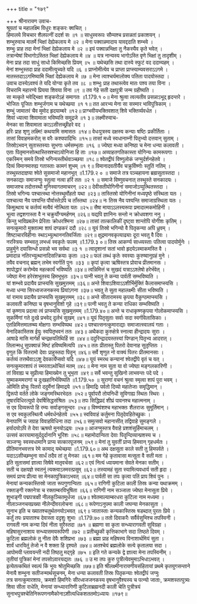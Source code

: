 +++
title = "१७९"

+++
श्रीनारायण उवाच-  
श्रूयतां च महालक्ष्मि विधुरः शङ्करः क्वचित् ।  
हिमालये विचचार शैलपत्नीं ददर्श सः ॥१ ॥
साधुस्वरूपः सौम्यश्च प्रसन्नतां प्रकाशयन् ।  
शम्भुरुवाच मातर्मे भिक्षां देह्येकलाय मे ॥२ ॥
मेना पक्वान्नमादाय यावद्ददाति शम्भवे ।  
शम्भुः प्राह तदा मेनां भिक्षां देह्येकलाय मे ॥२ ॥
इयं पक्वान्नभिक्षा तु नैकस्यैव कृते भवेत् ।  
तत्रान्येषां विभागोऽस्तित भिक्षां देह्येकलाय मे ॥४ ॥
यत्र नान्यस्य भागोऽस्ति वृणे भिक्षां तु तादृशीम् ।  
मेना प्राह तदा साधुं साधो किमिच्छसि प्रियम् ॥५ ॥
यथेच्छसि तथा दास्ये स्फुटं वद ददाम्यहम् ।  
मेनां शम्भुस्तदा प्राह ददामीत्युच्यते यदि ॥६ ॥
प्राप्नोमीत्येव च प्राप्ता प्राप्स्याम्यवसराऽऽगमे ।  
मातस्तदाऽऽगमिष्यामि भिक्षां देह्येकलाय मे ॥७ ॥
मेना त्वाश्चर्यमालोक्य पतिता पादयोस्तदा ।  
उवाच दास्येऽवश्यं ते यदि योग्या कृते तव ॥८ ॥
शम्भुः प्राह तथास्त्वेव मातः पश्य तया विना ।  
विचरामि महारण्ये प्रियया शिवया विना ॥९ ॥
तव गेहे सती दक्षपुत्री जन्म ग्रहीष्यति ।  
सा मत्कृते भवेद्भिक्षा शङ्करोऽहं समागतः ॥1.179.१ ०॥
मेना श्रुत्वा त्वत्यतीव प्रसन्नाऽभूद् हृदन्तरे ।  
भोजितः पूजितः शम्भुर्जगाम च यथेच्छया ॥१ १॥
तत आरभ्य मेना सा सस्मार भाविपुत्रिकाम् ।  
शम्भुं जामातरं चैव मुमोद हृदयाम्बरे ॥१२॥
प्राग्भवीयभक्तिवशात् शिवे भक्तिर्व्यवर्धत ।  
शिवां ध्यात्वा शिवामाता भविष्यति समुद्रजे ॥१ ३॥
लक्ष्मीरुवाच-  
मेनका सा शिवामाता काऽऽसीत्तच्छ्रीहरे वद ।  
हरिः प्राह शृणु लक्ष्मि! कथयामि समासतः ॥१४॥
वेधःपुत्रस्य दक्षस्य कन्याः षष्टिः प्रकीर्तिताः ।  
तासां विवाहमकरोत् स वरैः कश्यपादिभिः ॥१५॥
तासां मध्ये स्वधानाम्नी पितृभ्यो दत्तवान् सुताम् ।  
तिस्रोऽभवन् सुतास्तस्याः सुभगाः धर्मसम्भृताः ॥१६ ॥
ज्येष्ठा मध्या कनिष्ठा च मेना धन्या कलावती ।  
एताः पितृमानसोत्थास्तिस्रश्चाऽयोनिजा हि ताः ॥१७॥
अव्याहतगतिकास्ता योगिन्यः कामरूपगाः ।  
एकस्मिन् समये तिस्रो भगिन्यस्तीर्थवाञ्च्छया ॥१८॥
श्वेतद्वीपं विष्णुलोकं जग्मुर्दर्शनहेतवे ।  
दिव्यं विमानमारुह्य गतास्ताः कामगं शुभम् ॥१ ९॥
विमानादवतीर्यैव चक्रुर्विष्णोः स्तुतिं नतिम् ।  
तस्थुस्तदाज्ञया श्वेते सुसमाजो महानभूत् ॥1.179.२ ० ॥
समाजे तत्र पञ्चहायना ब्रह्मसुतास्तदा ।  
सनकाद्याः समाजग्मुः स्तुत्वा नत्वा हरिं ततः ॥२ १ ॥
समाजे विष्णुवचनात् तस्थुस्ते सनकादयः ।  
समाजश्च तदोत्तस्थौ मुनिस्वागतमाचरन् ॥२२॥
देवीसतीयोगिनीनां समाजोऽप्युत्थितस्तदा ।  
तिस्रो भगिन्यः पश्चात्स्था नोत्तस्थुर्मोहतो यथा ॥२३॥
तास्तिस्रो योगिनीनां मध्यपृष्ठे संस्थिता यतः ।  
पाश्चात्या नैव पश्यन्ति पौर्वास्तेऽपि च ताँस्तथा ॥२४॥
नः तिस्र नैव पश्यन्ति समाजाग्रस्थिता यतः ।  
किमुत्थाय च कर्तव्यं मत्वैवं नोत्थिता यतः ॥२५॥
सैषा मायाऽऽलस्यरूपा प्रमादात्मकमोहिनी ।  
भूत्वा तद्वशगास्ता वै न चक्रुर्योग्यमर्हणम् ॥२६॥
यद्यपि ज्ञानिनः सन्तो न क्रोधवशगा ननु ।  
किन्तु भाविप्रबलेन प्रेरिताः क्रोधरश्मिना ॥२७॥
तासां तात्कालिकीं दृष्ट्वा शान्तोपि योगीशः कृतिम् ।  
सनत्कुमारो मुक्तात्मा शापं दण्डकरं ददौ ॥२८॥
यूयं तिस्रो भगिन्यो वै पितृकन्या अपि ध्रुवम् ।  
शिष्टाचारविहीनाः स्थाऽभ्युत्थाननतिवर्जिताः ॥२९॥
क्षुद्रमानवकृत्याढ्याः दूरा भवतु वै दिवः ।  
नरस्त्रियः सम्भवतु लभध्वं स्वकृतेः फलम् ॥1.179.३ ०॥
तिस्र आकर्ण्य साध्व्यस्ताः पतित्वा पादयोर्मुनेः ।  
प्राहुर्मुने दयासिन्धो प्रसन्नो भव सर्वथा ॥३ १ ॥
त्वादृशानां सतां भावो हृदयेऽस्माकमस्ति वै ।  
प्रमादान्न नतिरभ्युत्थानादिसत्क्रियाः कृताः ॥३२॥
फलं लब्धं कृतेः स्वस्याः कुरुष्वानुग्रहं मुने ।  
तवैव वचनाद् ब्रह्मन् लभेम स्वर्गतिं पुनः ॥३३ ॥
कृपां कृत्वा ऋषिस्तत्र प्रोवाच प्रीतमानसः ।  
शापोद्धारं करोम्येव महत्कार्यं भविष्यति ॥३४॥
त्वन्निमित्तं च सुखदं यत्राऽऽश्लेषो हरेर्भवेत् ।  
ज्येष्ठा मेना हरेरंशभूतस्य हिमभूभृतः ॥३५॥
पत्नी भवतु ते कन्या पार्वती सम्भविष्यति ।  
यां शम्भवे प्रदायैव प्राप्स्यसि सुखमुत्तमम् ॥३६॥
अन्ते शिवाऽशिवाऽऽशीर्भिर्मुक्तिं कैलासमाप्स्यसि ।  
मध्या धन्या सिरध्वजजनकस्य प्रियांऽगना ॥३७॥
भवतु ते सुता महालक्ष्मीः सीता भविष्यति ।  
यां रामाय प्रदायैव प्राप्स्यसि सुखमुत्तमम् ॥३८॥
अन्ते सीतारामस्य कृपया वैकुण्ठमाप्स्यसि ।  
कलावती कनिष्ठा च वृषभानुविशो गृहे ॥३९॥
पत्नी भवतु ते कन्या राधिका सम्भविष्यति ।  
यां कृष्णाय प्रदत्वा त्वं प्राप्स्यसि सुखमुत्तमम् ॥1.179.४०॥
अन्ते च राधाकृष्णकृपया गोलोकमाप्स्यसि ।  
सुकर्मिणां गते दुःखे प्रभवेद् दुर्लभं सुखम् ॥४१॥
यूयं पितृसुताः सर्वाः सदा स्वर्गविलासिकाः ।  
एतन्निमित्तमालम्ब्य मोक्षगाः सम्भविष्यथ ॥४२॥
पश्चात्सनत्कुमाराद्याः समाजात्स्वालयं गताः ।  
मेनादिकास्तिस्र ईयुः स्वपितृभवनं ततः ॥४३॥
अथैकदा कुरुक्षेत्रे स्नात्वा हीन्द्रादयः सुराः ।  
आषाढे मासि मार्गर्क्षे चन्द्रक्षयतिथिर्हि सा ॥४४॥
ददुरिन्द्रादयस्तस्यां पिण्डान् पितृभ्य आदरात् ।  
तिलान्मधु सुपक्वान्नं मिष्टं हविष्यमित्यपि ॥४५॥
ततः प्रीतास्तु पितरो देवानाह सुतृप्तितः ।  
वृणुत किं वितरामो देवाः प्राहुस्तदा पितॄन् ॥४६॥
सर्वे शृणुत नो वाक्यं पितरः प्रीतमानसाः ।  
कर्तव्यं तत्तथैवाऽऽशु देवकार्येप्सवो यदि ॥४७॥
यूयं स्मरथ कन्यानां श्वेतद्वीपे वृतं च यत् ।  
सनत्कुमारशापं तं स्मरताऽथोचितं मतम् ॥४८॥
मेना नाम सुता या वो ज्येष्ठा मङ्गलकारिणी ।  
तां विवाह्य च सुप्रीत्या हिमाख्येन तु भूभृता ॥४९॥
सर्वे भवन्तु सुखिनो लाभवन्तः पदे पदे ।  
युष्माकममराणां च दुःखहानिर्भविष्यति ॥1.179.५० ॥
सुराणां वचनं श्रुत्वा स्मृत्वा शापं पुरा भवम् ।  
ओमिति प्रोचुः पितरो ददुर्मेनां हिमाद्रये ॥५१॥
हिमाद्रिः पर्वतो दिव्यो महातेजाः समृद्धिमान् ।  
द्विरूपो वर्तते लोके जङ्गमस्थिरभेदतः ॥५२॥
पूर्वापरौ तोयनिधी सुविगाह्य स्थितः स्थिरः ।  
तुषारविधिरत्युग्रो देवर्षिसिद्धसंश्रितः ॥५३॥
तपः सिद्धिप्रदं शीघ्रं पावनश्च महात्मनाम् ।  
स एव दिव्यरूपो हि रम्यः सर्वाङ्गसुन्दरः ॥५४॥
विष्ण्वंशश्च महाभक्तः शैलराजः सुमूर्तिमान् ।  
स एव स्वकुलस्थित्यै धर्मवर्धनहेतवे ॥५५॥
स्वविवाहं कर्तुमना पितृदेवहितेच्छुकः ।  
मेनापाणिं च जग्राह विवाहविधिना तदा ॥५६॥
समुत्सवो महानासीत् तद्विवाहे सुमङ्गले ।  
हर्यादयोऽपि ते देवा ऋषयो मुनयोऽद्रयः ॥५७॥
आजग्मुस्तत्र वैवाहे प्रशशंसुर्हिमाचलम् ।  
उत्सवं कारयामासुर्ददुर्दानानि भूरिशः ॥५८॥
महामोदान्विता देवाः पितॄन्दिव्यान्प्रशस्य च ।  
सञ्जग्मुः स्वस्वधामानि प्राप्य सत्कारपूजनम् ॥५९॥
मेनां तु युवतीं प्राप्य हिमवान् गृहधर्मतः ।  
प्रीतिमानभवत्तत्र रेमे कामाद् यथेच्छया ॥1.179.६०॥
अथ दक्षसुता काले सती तु हिमपर्वते ।  
यदाऽऽसीच्छम्भुना सार्धं तदैव तां तु मेनका ॥६१॥
मम गेहे कृतावासा मत्सुता वै सती मता ।  
इति सुतासमां ज्ञात्वा सिषेवे मातृवर्चसा ॥६२॥
एवं नित्यं ध्यायमाना सेवते मेनका सतीम् ।  
सती च दक्षयज्ञे स्वतनुं त्यक्त्वाऽस्मरत्प्रसूम् ॥६२॥
तस्यामहं सुता स्यामित्यवधार्य सती हृदा ।  
समयं प्राप्य प्रीत्या सा मेनकापुत्रिकाऽभवत् ॥६४॥
पार्वती सा तपः कृत्वा पतिं प्राप शिवं पुनः ।  
मेनायां कन्यकास्तिस्रो जाता रूपगुणान्विताः ॥६५॥
रागिणी कुटिला काली तिस्रः कन्या यथाक्रमम् ।  
रक्ताङ्गी रक्तनेत्रा च रक्ताम्बरविभूषिता ॥६६॥
रागिणी नाम सञ्जाता ज्येष्ठा मेनासुता प्रिये ।  
शुभाङ्गी पद्मपत्राक्षी नीलकुञ्चितमूर्धजा ॥६७॥
श्वेतमाल्याम्बरधरा कुटिला नाम मध्यमा ।  
नीलाञ्जनचयप्रख्या नीलेन्दीवरलोचना ॥६८॥
रूपेणाऽनुपमा काली जघन्या मेनकासुता ।  
सुनाभ इति च ख्यातश्चतुर्थतनयोऽभवत् ॥६९॥
जातास्ताः कन्यकास्तिस्रः षडब्दात् पुरतः प्रिये ।  
कर्तुं तपः प्रयाताश्च देवास्ता ददृशुः शुभाः ॥1.179.७०॥
ततो दिवाकरैः सर्वैर्वसुभिश्च तपस्विनी ।  
रागवती नाम कन्या दिवं नीता सुरैस्तदा ॥७१ ॥
ब्रह्मणा सा कृता सन्ध्यारागवती सुविग्रहा ।  
महिषासुरनाशाय सन्ध्यासमयरूपिणी ॥७२ ॥
प्रतीच्छुकी कृत्तिकाभागे सदा तिष्ठते दिवम् ।  
कुटिला ब्रह्मलोकं तु नीता देवैः शशिप्रभा ॥७३ ॥
ब्रह्मा प्राह महिषस्य विनाशार्थमियं सुता ।  
शार्वं धारयितुं तेजो न वै शक्ता हि दृश्यते ॥७४॥
अतश्चेयं ब्रह्मलोके सत्ये कृतालया सदा ।  
आपोमयी प्लावयन्ती नदी तिष्ठतु मद्गृहे ॥७५ ॥
इति गते कन्यके द्वे ज्ञात्वा मेना तपस्विनीम् ।  
तृतीयां पुत्रिकां मेनां तपसोऽवारयद्यतः ॥७६ ॥
उ मा तपः कुरु पुत्रीत्येवमुमाऽभिधाऽभवत् ।  
इत्येतत्कथितं स्वल्पं किं भूयः श्रोतुमिच्छसि ॥७७॥
इति श्रीलक्ष्मीनारायणीयसंहितायां प्रथमे कृतयुगसन्ताने मेनायै शम्भुना सतीजन्मार्थसूचनम्, मेना धन्या कलावती तिस्रः पितृकन्याः श्वेतद्वीपं जग्मुः  
तत्र सनत्कुमारशापः, क्रमशो हिमगिरेः सीरध्वजजनकस्य वृषभानुवैश्यस्य च पत्न्यो जाताः, क्रमशस्तत्पुत्र्यः शिवा सीता राधेति, मेनायां सन्ध्यारागिणी कुटिलाब्रह्मनदी काली चेति पुत्रीत्रयं सुनाभपुत्रश्चेतिनिरूपणनामैकोनाऽशीत्यधिकशततमोऽध्यायः ॥१७९॥
    
